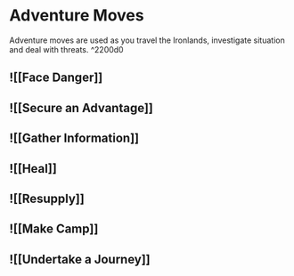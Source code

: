 # Adventure Moves
Adventure moves are used as you travel the Ironlands, investigate situation and deal with threats. ^2200d0
## ![[Face Danger]]
## ![[Secure an Advantage]]
## ![[Gather Information]]
## ![[Heal]]
## ![[Resupply]]
## ![[Make Camp]]
## ![[Undertake a Journey]]